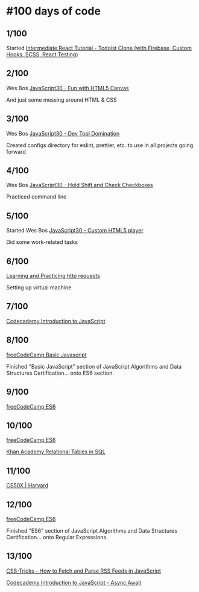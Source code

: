 # #100 days of code

## 1/100
Started [Intermediate React Tutorial - Todoist Clone (with Firebase, Custom Hooks, SCSS, React Testing)](https://www.youtube.com/watch?v=hT3j87FMR6M
)

## 2/100
Wes Bos [JavaScript30 - Fun with HTML5 Canvas](https://javascript30.com/)

And just some messing around HTML & CSS

## 3/100
Wes Bos [JavaScript30 - Dev Tool Domination](https://javascript30.com/)

Created configs directory for eslint, prettier, etc. to use in all projects going forward

## 4/100
Wes Bos [JavaScript30 - Hold Shift and Check Checkboxes](https://javascript30.com/)

Practiced command line 

## 5/100
Started Wes Bos [JavaScript30 - Custom HTML5 player](https://javascript30.com/)

Did some work-related tasks

## 6/100
[Learning and Practicing http requests](https://launchschool.com/books/http/)

Setting up virtual machine

## 7/100
[Codecademy Introduction to JavaScript](https://www.codecademy.com/learn/introduction-to-javascript)

## 8/100
[freeCodeCamp Basic Javascript](https://www.freecodecamp.org/learn)

Finished "Basic JavaScript" section of JavaScript Algorithms and Data Structures Certification... onto ES6 section.

## 9/100
[freeCodeCamp ES6](https://www.freecodecamp.org/learn)

## 10/100
[freeCodeCamp ES6](https://www.freecodecamp.org/learn)

[Khan Academy Relational Tables in SQL](https://www.khanacademy.org/computing/computer-programming/sql)

## 11/100
[CS50X | Harvard](https://cs50.harvard.edu/x/2020/)

## 12/100
[freeCodeCamp ES6](https://www.freecodecamp.org/learn)

Finished "ES6" section of JavaScript Algorithms and Data Structures Certification... onto Regular Expressions.

## 13/100

[CSS-Tricks - How to Fetch and Parse RSS Feeds in JavaScript](https://css-tricks.com/how-to-fetch-and-parse-rss-feeds-in-javascript/)

[Codecademy Introduction to JavaScript - Async Await](https://www.codecademy.com/learn/introduction-to-javascript)
